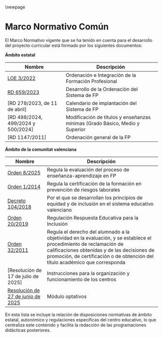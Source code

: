 \newpage

# Marco Normativo Común

El Marco Normativo vigente que se ha tenido en cuenta para el desarrollo del proyecto curricular 
está formado por los siguientes documentos:

**Ámbito estatal**

| Nombre | Descripción |
|--------|-------------|
| [LOE 3/2022](https://www.boe.es/eli/es/lo/2022/03/31/3/con)| Ordenación e Integración de la Formación Profesional|
| [RD 659/2023](https://www.boe.es/eli/es/rd/2023/07/18/659/con)| Desarrollo de la Ordenación del Sistema de FP	|
| [RD 278/2023, de 11 de abril] | Calendario de implantación del Sistema de FP |
| [RD 498/2024, 499/2024 y 500/2024] | Modificación de títulos y enseñanzas mínimas (Grado Básico, Medio y Superior |
| [RD 1147/2011] | Ordenación general de la FP |


**Ámbito de la comunitat valenciana**

| Nombre | Descripción |
|--------|-------------|
| [Orden 8/2025](https://dogv.gva.es/datos/2025/04/30/pdf/2025_13083_es.pdf) | Regula la evaluación del proceso de enseñanza-aprendizaje en FP|
| [Orden 1/2014](https://dogv.gva.es/datos/2014/08/13/pdf/2014_7666.pdf) | Regula la certificación de la formación en prevención de riesgos laborales|
| [Decreto 104/2018](https://dogv.gva.es/datos/2018/08/07/pdf/2018_7822.pdf) | Por el que se desarrollan los principios de equidad y de inclusión en el sistema educativo valenciano|
| [Orden 20/2019](https://dogv.gva.es/datos/2019/05/03/pdf/2019_4442.pdf) | Regulación Respuesta Educativa para la Inclusión|
| [Orden 32/2011](https://dogv.gva.es/datos/2011/12/28/pdf/2011_13033.pdf)| Regula el derecho del alumnado a la objetividad en la evaluación, y se establece el procedimiento de reclamación de calificaciones obtenidas y de las decisiones de promoción, de certificación o de obtención del título académico que corresponda|
| [Resolución de 17 de julio de 2025] | Instrucciones para la organización y funcionamiento de los centros |
| [Resolución de 27 de junio de 2025](https://www.boe.es/boe/dias/2025/07/12/pdfs/BOE-A-2025-14430.pdf) | Módulo optativos |

En esta lista se incluye la relación de disposiciones normativas de ámbito estatal, autonómico y regulaciones específicas del centro educativo, lo que centraliza este contenido y facilita la redacción de las programaciones didácticas posteriores.


